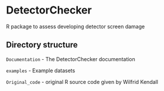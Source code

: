 # DetectorChecker

R package to assess developing detector screen damage



## Directory structure

`Documentation` - The DetectorChecker documentation

`examples` - Example datasets


`Original_code` - original R source code given by Wilfrid Kendall

